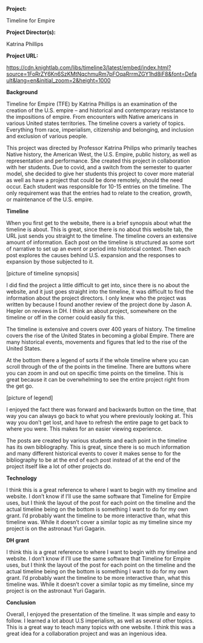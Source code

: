 **Project:**

Timeline for Empire 

**Project Director(s):**

Katrina Phillips 

**Project URL:**

https://cdn.knightlab.com/libs/timeline3/latest/embed/index.html?source=1FoRrZY6Kn6SzKMtNqchmuRm7pFOqaRrrmZGY1hd8iF8&font=Default&lang=en&initial_zoom=2&height=1000

**Background**

Timeline for Empire (TFE) by Katrina Phillips is an examination of the creation of the U.S. empire – and historical and contemporary resistance to the impositions of empire. From encounters with Native americans in various United states territories. The timeline covers a variety of topics. Everything from race, imperialism, citizenship and belonging, and inclusion and exclusion of various people. 


This project was directed by Professor Katrina Philips who primarily teaches Native history, the American West, the U.S. Empire, public history, as well as representation and performance. She created this project in collaboration with her students. Due to covid, and a switch from the semester to quarter model, she decided to give her students this project to cover more material as well as have a project that could be done remotely, should the need occur. Each student was responsible for 10-15 entries on the timeline. The only requirement was that the entries had to relate to the creation, growth, or maintenance of the U.S. empire. 


**Timeline**

When you first get to the website, there is a brief synopsis about what the timeline is about. This is great, since there is no about this website tab, the URL just sends you straight to the timeline. The timeline covers an extensive amount of information. Each post on the timeline is structured as some sort of narrative to set up an event or period into historical context. Then each post explores the causes behind U.S. expansion and the responses to expansion by those subjected to it. 


[picture of timeline synopsis]


I did find the project a little difficult to get into, since there is no about the website, and it just goes straight into the timeline, it was difficult to find the information about the project directors. I only knew who the project was written by because I found another review of the project done by Jason A. Hepler on reviews in DH. I think an about project, somewhere on the timeline or off in the corner could easily fix this. 


The timeline is extensive and covers over 400 years of history. The timeline covers the rise of the United States in becoming a global Empire. There are many historical events, movements and figures that led to the rise of the United States. 


At the bottom there a legend of sorts if the whole timeline where you can scroll through of the of the points in the timeline. There are buttons where you can zoom in and out on specific time points on the timeline. This is great because it can be overwhelming to see the entire project right from the get go. 


[picture of legend] 


I enjoyed the fact there was forward and backwards button on the time, that way you can always go back to what you where previously looking at. This way you don’t get lost, and have to refresh the entire page to get back to where you were. This makes for an easier viewing experience. 


The posts are created by various students and each point in the timeline has its own bibliography. This is great, since there is so much information and many different historical events to cover it makes sense to for the bibliography to be at the end of each post instead of at the end of the project itself like a lot of other projects do. 

**Technology**

I think this is a great reference to where I want to begin with my timeline and website. I don’t know if I’ll use the same software that Timeline for Empire uses, but I think the layout of the post for each point on the timeline and the actual timeline being on the bottom is something I want to do for my own grant. I’d probably want the timeline to be more interactive than, what this timeline was. While it doesn’t cover a similar topic as my timeline since my project is on the astronaut Yuri Gagarin. 

**DH grant**

I think this is a great reference to where I want to begin with my timeline and website. I don’t know if I’ll use the same software that Timeline for Empire uses, but I think the layout of the post for each point on the timeline and the actual timeline being on the bottom is something I want to do for my own grant. I’d probably want the timeline to be more interactive than, what this timeline was. While it doesn’t cover a similar topic as my timeline, since my project is on the astronaut Yuri Gagarin. 

**Conclusion**

Overall, I enjoyed the presentation of the timeline. It was simple and easy to follow. I learned a lot about U.S imperialism, as well as several other topics. This is a great way to teach many topics with one website. I think this was a great idea for a collaboration project and was an ingenious idea. 
